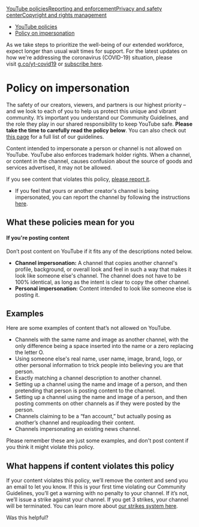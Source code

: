 [YouTube policies](/youtube/topic/2803176?hl=en&ref_topic=6151248,3230811,3256124,)[Reporting and enforcement](/youtube/topic/2803138?hl=en&ref_topic=6151248,3230811,3256124,)[Privacy and safety center](/youtube/topic/2803240?hl=en&ref_topic=6151248,3230811,3256124,)[Copyright and rights management](/youtube/topic/2676339?hl=en&ref_topic=6151248,3230811,3256124,)
    

*   [YouTube policies](/youtube/topic/2803176?hl=en&ref_topic=6151248)
*   [Policy on impersonation](/youtube/answer/2801947)

As we take steps to prioritize the well-being of our extended workforce, expect longer than usual wait times for support. For the latest updates on how we're addressing the coronavirus (COVID-19) situation, please visit [g.co/yt-covid19](http://g.co/yt-covid19) or [subscribe here](https://support.google.com/youtube/thread/33987650?hl=en#action=subscribe).

Policy on impersonation
=======================

The safety of our creators, viewers, and partners is our highest priority – and we look to each of you to help us protect this unique and vibrant community. It’s important you understand our Community Guidelines, and the role they play in our shared responsibility to keep YouTube safe. **Please take the time to carefully read the policy below**. You can also check out [this page](/youtube/answer/9288567) for a full list of our guidelines.

Content intended to impersonate a person or channel is not allowed on YouTube. YouTube also enforces trademark holder rights. When a channel, or content in the channel, causes confusion about the source of goods and services advertised, it may not be allowed.

If you see content that violates this policy, [please report it](/youtube/answer/2802027).

*   If you feel that yours or another creator's channel is being impersonated, you can report the channel by following the instructions [here](https://support.google.com/youtube/answer/2802027#report_channel).

What these policies mean for you
--------------------------------

#### If you're posting content

Don’t post content on YouTube if it fits any of the descriptions noted below. 

*   **Channel impersonation:** A channel that copies another channel's profile, background, or overall look and feel in such a way that makes it look like someone else's channel. The channel does not have to be 100% identical, as long as the intent is clear to copy the other channel.
*   **Personal impersonation:** Content intended to look like someone else is posting it.

Examples
--------

Here are some examples of content that’s not allowed on YouTube.

*   Channels with the same name and image as another channel, with the only difference being a space inserted into the name or a zero replacing the letter O.
*   Using someone else's real name, user name, image, brand, logo, or other personal information to trick people into believing you are that person. 
*   Exactly matching a channel description to another channel.
*   Setting up a channel using the name and image of a person, and then pretending that person is posting content to the channel.
*   Setting up a channel using the name and image of a person, and then posting comments on other channels as if they were posted by the person.
*   Channels claiming to be a “fan account,” but actually posing as another’s channel and reuploading their content.
*   Channels impersonating an existing news channel.

Please remember these are just some examples, and don't post content if you think it might violate this policy.

What happens if content violates this policy
--------------------------------------------

If your content violates this policy, we’ll remove the content and send you an email to let you know. If this is your first time violating our Community Guidelines, you’ll get a warning with no penalty to your channel. If it’s not, we’ll issue a strike against your channel. If you get 3 strikes, your channel will be terminated. You can learn more about [our strikes system here](/youtube/answer/2802032).

Was this helpful?